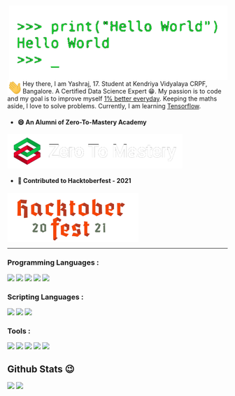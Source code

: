<img align="right" width=500 src="./assets/Hello.gif">
<br />

<img align="left" width="35px" src="./assets/Hi.gif">Hey there, I am Yashraj, 17. Student at Kendriya Vidyalaya CRPF, Bangalore. A Certified Data Science Expert 😁. 
My passion is to code and my goal is to improve myself [1% better everyday](https://github.com/yashraj2003e/yashraj2003e/blob/main/assets/1%25-better.png). Keeping the maths aside, I love to solve problems. Currently, I am learning [Tensorflow](https://www.tensorflow.org/).

<p>
  
  - <h4>😄 An Alumni of Zero-To-Mastery Academy</h4>
  <a href="https://zerotomastery.io/"> <img align="center" width=400 src="./assets/ZTM.png"> </a>

  - <h4>🥳 Contributed to Hacktoberfest - 2021</h4>
  <a href="https://hacktoberfest.digitalocean.com/"> <img align="center" width=300 src="./assets/Hacktoberfest_2.png"> </a>
</p>

---

<h3 align="left">Programming Languages : </h3>
<p>
  <img width=30 src="https://cdn.jsdelivr.net/gh/devicons/devicon/icons/cplusplus/cplusplus-original.svg" /> 
  <img width=30 src="https://cdn.jsdelivr.net/gh/devicons/devicon/icons/python/python-original.svg" />
  <img width=30 src="https://cdn.jsdelivr.net/gh/devicons/devicon/icons/java/java-original.svg" />
  <img width=30 src="https://cdn.jsdelivr.net/gh/devicons/devicon/icons/dart/dart-original.svg" />
  <img width=30 src="https://cdn.jsdelivr.net/gh/devicons/devicon/icons/mysql/mysql-original.svg" />
</p>
<h3 align="left">Scripting Languages : </h3>
<p>
  <img width=30 src="https://cdn.jsdelivr.net/gh/devicons/devicon/icons/javascript/javascript-original.svg" />
  <img width=30 src="https://cdn.jsdelivr.net/gh/devicons/devicon/icons/html5/html5-original.svg" />
  <img width=30 src="https://cdn.jsdelivr.net/gh/devicons/devicon/icons/css3/css3-original.svg" />
</p>
<h3 align="left">Tools : </h3>
<p>
  <img width=30 src="https://cdn.jsdelivr.net/gh/devicons/devicon/icons/tensorflow/tensorflow-original.svg" />
  <img width=30 src="https://cdn.jsdelivr.net/gh/devicons/devicon/icons/jupyter/jupyter-original-wordmark.svg" />
  <img width=30 src="https://cdn.jsdelivr.net/gh/devicons/devicon/icons/flutter/flutter-original.svg" />
  <img width=30 src="https://cdn.jsdelivr.net/gh/devicons/devicon/icons/vscode/vscode-original.svg" />
  <img width=30 src="https://cdn.jsdelivr.net/gh/devicons/devicon/icons/git/git-original.svg" />
</p>

<h2> Github Stats 😉 </h2>
<a>
  <img src="https://github-readme-stats.vercel.app/api?username=yashraj2003e&show_icons=true&theme=merko&border_color=008080">
</a>

<a href="https://github.com/yashraj2003e/github-readme-stats">
  <img src="https://github-readme-stats.vercel.app/api/wakatime?username=yashraj2003e&theme=merko&border_color=008080">
</a>
